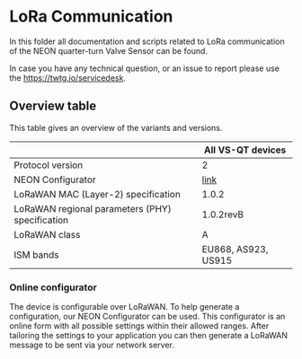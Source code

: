 # LoRa Communication

In this folder all documentation and scripts related to LoRa communication of the NEON quarter-turn Valve Sensor can be found.

In case you have any technical question, or an issue to report please use the https://twtg.io/servicedesk.

## Overview table

This table gives an overview of the variants and versions.

|                                                 | All VS-QT devices                                     |
| ----------------------------------------------- | ----------------------------------------------------- |
| Protocol version                                | 2                                                     |
| NEON Configurator                               | [link](https://neon-configurator.twtg.io/neon/qt/v2/) |
| LoRaWAN MAC (Layer-2) specification             | 1.0.2                                                 |
| LoRaWAN regional parameters (PHY) specification | 1.0.2revB                                             |
| LoRaWAN class                                   | A                                                     |
| ISM bands                                       | EU868, AS923, US915                                   |

### Online configurator

The device is configurable over LoRaWAN. To help generate a configuration, our NEON Configurator can be used.
This configurator is an online form with all possible settings within their allowed ranges.
After tailoring the settings to your application you can then generate a LoRaWAN message to be sent via your network server.
